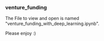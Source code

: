 ### venture_funding

The File to view and open is named "venture_funding_with_deep_learning.ipynb".

Please enjoy :)